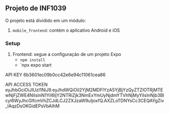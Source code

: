 ## Projeto de INF1039

O projeto está dividido em um módulo:

1. `mobile_frontend`: contém o aplicativo Android e iOS
   
### Setup 

1. Frontend: segue a configuração de um projeto Expo
    - `npm install`
    - `npx expo start
   
API KEY
6b3601ec09b0cc42e6e94c11061cea86

API ACCESS TOKEN
eyJhbGciOiJIUzI1NiJ9.eyJhdWQiOiI2YjM2MDFlYzA5YjBjYzQyZTZlOTRjMTEwNjFjZWE4NiIsInN1YiI6IjY2NTRiZjk3NmExYmUyNjdmYTVhNjMyYiIsInNjb3BlcyI6WyJhcGlfcmVhZCJdLCJ2ZXJzaW9uIjoxfQ.AXZLoTDNYsCc3CEQAYgZiv_lAqzDsOKGidEPsVbAIhM
